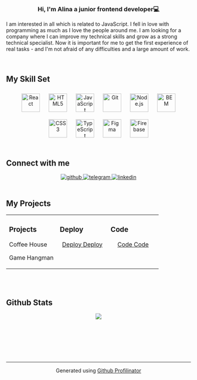### <div align="center">Hi, I'm Alina a junior frontend developer💻</div>  
  

I am interested in all which is related to JavaScript. I fell in love with programming as much as I love the people around me. I am looking for a company where I can improve my technical skills and grow as a strong technical specialist. Now it is important for me to get the first experience of real tasks - and I'm not afraid of any difficulties and a large amount of work.  
  

<br/>  


## My Skill Set  


<div align="center">  
<a href="https://reactjs.org/" target="_blank"><img style="margin: 10px" src="https://profilinator.rishav.dev/skills-assets/react-original-wordmark.svg" alt="React" height="50" /></a>  
<a href="https://en.wikipedia.org/wiki/HTML5" target="_blank"><img style="margin: 10px" src="https://profilinator.rishav.dev/skills-assets/html5-original-wordmark.svg" alt="HTML5" height="50" /></a>  
<a href="https://www.javascript.com/" target="_blank"><img style="margin: 10px" src="https://profilinator.rishav.dev/skills-assets/javascript-original.svg" alt="JavaScript" height="50" /></a>  
<a href="https://github.com/" target="_blank"><img style="margin: 10px" src="https://profilinator.rishav.dev/skills-assets/git-scm-icon.svg" alt="Git" height="50" /></a>  
<a href="https://nodejs.org/" target="_blank"><img style="margin: 10px" src="https://profilinator.rishav.dev/skills-assets/nodejs-original-wordmark.svg" alt="Node.js" height="50" /></a>  
<a href="http://getbem.com/" target="_blank"><img style="margin: 10px" src="https://profilinator.rishav.dev/skills-assets/bem.svg" alt="BEM" height="50" /></a>  
<a href="https://www.w3schools.com/css/" target="_blank"><img style="margin: 10px" src="https://profilinator.rishav.dev/skills-assets/css3-original-wordmark.svg" alt="CSS3" height="50" /></a>  
<a href="https://www.typescriptlang.org/" target="_blank"><img style="margin: 10px" src="https://profilinator.rishav.dev/skills-assets/typescript-original.svg" alt="TypeScript" height="50" /></a>  
<a href="https://www.figma.com/" target="_blank"><img style="margin: 10px" src="https://profilinator.rishav.dev/skills-assets/figma-icon.svg" alt="Figma" height="50" /></a>  
<a href="https://firebase.google.com/" target="_blank"><img style="margin: 10px" src="https://profilinator.rishav.dev/skills-assets/firebase.png" alt="Firebase" height="50" /></a>  
</div>

<br/>  


## Connect with me  
<div align="center">
<a href="https://github.com/alinavodo" target="_blank">
<img src=https://img.shields.io/badge/github-%2324292e.svg?&style=for-the-badge&logo=github&logoColor=white alt=github style="margin-bottom: 5px;" />
</a>
  <a href="https://t.me/alinavodo" target="_blank">
<img src=https://img.shields.io/badge/Telegram-2CA5E0?style=for-the-badge&logo=telegram&logoColor=white alt=telegram style="margin-bottom: 5px;" />   
</a>
<a href="https://linkedin.com/in/alina-vadapyanava-9185ab289" target="_blank">
<img src=https://img.shields.io/badge/linkedin-%231E77B5.svg?&style=for-the-badge&logo=linkedin&logoColor=white alt=linkedin style="margin-bottom: 5px;" />
</a>  
</div>  
  

<br/>

##  My Projects
 <table><tr><td valign="top" width="33%">



### Projects  
<div align="center">  
</div>
<p>Coffee House</p>
<p>Game Hangman</p>
</td><td valign="top" width="33%">



### Deploy 
<div align="center">  
 <a href="[https://rolling-scopes-school.github.io/alinavodo-JSFE2023Q4/coffee-house/coffee.html]" target="_blank">
Deploy
</a>
   <a href="[https://rolling-scopes-school.github.io/alinavodo-JSFE2023Q4/Hangman/]" target="_blank">
Deploy
</a>
</div>

</td><td valign="top" width="33%">



### Code  
<div align="center">  
<a href="https://github.com/rolling-scopes-school/alinavodo-JSFE2023Q4/tree/coffee-house" target="blank">
  Code
</a>
  <a href="https://github.com/rolling-scopes-school/alinavodo-JSFE2023Q4/tree/hangman" target="blank">
  Code
</a>
</div>

</td></tr></table>  

<br/>  


<br/>  

## Github Stats  
<div align="center"><img src="https://github-readme-stats.vercel.app/api?username=alinavodo&show_icons=true&count_private=true&hide_border=true" align="center" /></div>  

<br/>  




  

<br/>  

  

<br/>  

  

<br/>  

  

<br/>  


<br />

----
<div align="center">Generated using <a href="https://profilinator.rishav.dev/" target="_blank">Github Profilinator</a></div>
